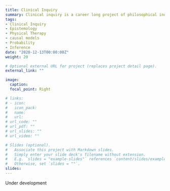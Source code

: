 ```yaml
---
title: Clinical Inquiry
summary: Clinical inquiry is a career long project of philosophical inquiry into the foundations of physical therapy practice.
tags:
- Clinical Inquiry
- Epistemology
- Physical Therapy
- causal models
- Probability
- Inference
date: "2020-12-13T00:00:00Z"
weight: 20

# Optional external URL for project (replaces project detail page).
external_link: ""

image:
  caption: 
  focal_point: Right

# links:
# - icon:
#   icon_pack: 
#   name: 
#   url: 
# url_code: ""
# url_pdf: ""
# url_slides: ""
# url_video: ""

# Slides (optional).
#   Associate this project with Markdown slides.
#   Simply enter your slide deck's filename without extension.
#   E.g. `slides = "example-slides"` references `content/slides/example-slides.md`.
#   Otherwise, set `slides = ""`.
slides: 
---
```


Under development

